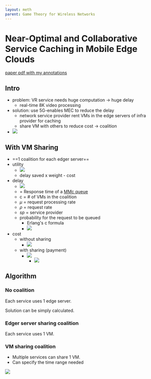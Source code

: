 ```yaml
---
layout: meth
parent: Game Theory for Wireless Networks
---
```


# Near-Optimal and Collaborative Service Caching in Mobile Edge Clouds

[paper pdf with my annotations](Near-Optimal_and_Collaborative_Service_Caching_in_Mobile_Edge_Clouds.pdf)

## Intro

- problem: VR service needs huge computation -> huge delay
	- real-time 8K video processing
- solution: use 5G-enables MEC to reduce the delay
	- network service provider rent VMs in the edge servers of infra provider for caching
	- share VM with others to reduce cost -> coalition
- ![](https://i.imgur.com/BFdwam1.png)

## With VM Sharing

- ==1 coalition for each edger server==
- utility
	- ![](https://i.imgur.com/kr1T7sr.png)
	- delay saved x weight - cost
- delay
	- ![](https://i.imgur.com/wH4Qokw.png)
	- = Response time of a [MMc queue](../../../OtherNotes/MMc%20queue)
	- c = # of VMs in the coalition
	- $\mu$ = request processing rate
	- $\rho$ = request rate
	- $sp$ = service provider
	- probability for the request to be queued
		- Erlang's c formula
		- ![](https://i.imgur.com/BVEbin6.png)
- cost
	- without sharing
		- ![](https://i.imgur.com/yFZvh5l.png)
	- with sharing (payment)
		- ![](https://i.imgur.com/jKhT7HH.png)
			- ![](https://i.imgur.com/PsmeQgB.png)

## Algorithm

### No coalition

Each service uses 1 edge server.

Solution can be simply calculated.

### Edger server sharing coalition

Each service uses 1 VM.

### VM sharing coalition

- Multiple services can share 1 VM.
- Can specify the time range needed

![](https://i.imgur.com/aYHnFSx.png)
